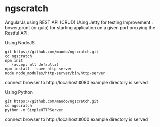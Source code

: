 # ngscratch
AngularJs using REST API (CRUD) 
Using Jetty for testing 
Improvement : bower,grunt (or gulp) for starting application on a given port proxying the Restful API.


Using NodeJS
```
git https://github.com/maodo/ngscratch.git
cd ngscratch
npm init
   (accept all defaults)
npm install --save http-server
node node_modules/http-server/bin/http-server
```

connect browser to http://localhost:8080
example directory is served

Using Python

```
git https://github.com/maodo/ngscratch.git
cd ngscratch
python -m SimpleHTTPServer
```

connect browser to http://localhost:8000
example directory is served
